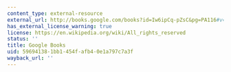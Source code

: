 ```yaml
---
content_type: external-resource
external_url: http://books.google.com/books?id=Iw6ipCq-pZsC&pg=PA116#v=onepage
has_external_license_warning: true
license: https://en.wikipedia.org/wiki/All_rights_reserved
status: ''
title: Google Books
uid: 59694138-1bb1-454f-afb4-0e1a797c7a3f
wayback_url: ''
---
```

